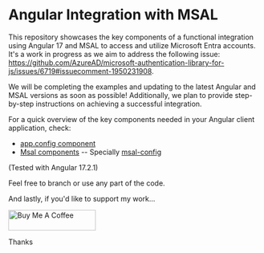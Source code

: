 # Angular Integration with MSAL

This repository showcases the key components of a functional integration using Angular 17 and MSAL to access and utilize Microsoft Entra accounts. 
It's a work in progress as we aim to address the following issue: https://github.com/AzureAD/microsoft-authentication-library-for-js/issues/6719#issuecomment-1950231908.

We will be completing the examples and updating to the latest Angular and MSAL versions as soon as possible! 
Additionally, we plan to provide step-by-step instructions on achieving a successful integration.

For a quick overview of the key components needed in your Angular client application, check:
- [app.config component](https://github.com/zameb/Msal.Ng17/blob/main/Quipu.AngularClient/src/app/app.config.ts)
- [Msal components](https://github.com/zameb/Msal.Ng17/tree/main/Quipu.AngularClient/src/app/msal)
-- Specially [msal-config](https://github.com/zameb/Msal.Ng17/blob/main/Quipu.AngularClient/src/app/msal/msal-config.ts)

(Tested with Angular 17.2.1)

Feel free to branch or use any part of the code.

And lastly, if you'd like to support my work...

<a href="https://www.buymeacoffee.com/zameb" target="_blank"><img src="https://cdn.buymeacoffee.com/buttons/default-orange.png" alt="Buy Me A Coffee" height="41" width="174"></a>


Thanks
